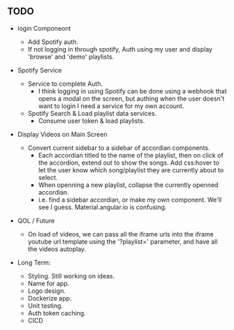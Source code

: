 ## TODO

- login Componeont
    - Add Spotify auth.
    - If not logging in through spotify, Auth using my user and display 'browse' and 'demo' playlists. 
- Spotify Service
    - Service to complete Auth. 
        - I think logging in using Spotify can be done using a webhook that opens a modal on the screen, but authing when the user doesn't want to login I need a service for my own account. 
    - Spotify Search & Load playlist data services.
        - Consume user token & load playlists. 
- Display Videos on Main Screen
    - Convert current sidebar to a sidebar of accordian components. 
        - Each accordian titled to the name of the playlist, then on click of the accordion, extend out to show the songs. Add css:hover to let the user know which song/playlist they are currently about to select. 
        - When openning a new playlist, collapse the currently openned accordian. 
        - i.e. find a sidebar accordian, or make my own component. We'll see I guess. Material.angular.io is confusing. 
- QOL / Future
    - On load of videos, we can pass all the iframe urls into the iframe youtube url template using the '?playlist=' parameter, and have all the videos autoplay. 

- Long Term: 
    - Styling. Still working on ideas. 
    - Name for app. 
    - Logo design.
    - Dockerize app.
    - Unit testing.
    - Auth token caching.
    - CICD 